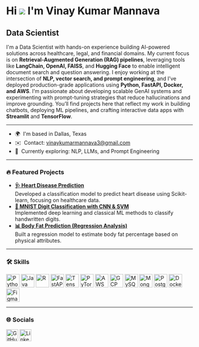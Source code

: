 Hi ![](https://user-images.githubusercontent.com/18350557/176309783-0785949b-9127-417c-8b55-ab5a4333674e.gif) I'm Vinay Kumar Mannava
===========================================================================================================================================

Data Scientist
-------------------------------------------------

I'm a Data Scientist with hands-on experience building AI-powered solutions across healthcare, legal, and financial domains. My current focus is on **Retrieval-Augmented Generation (RAG) pipelines**, leveraging tools like **LangChain, OpenAI, FAISS**, and **Hugging Face** to enable intelligent document search and question answering. I enjoy working at the intersection of **NLP, vector search, and prompt engineering**, and I’ve deployed production-grade applications using **Python, FastAPI, Docker, and AWS**.
I’m passionate about developing scalable GenAI systems and experimenting with prompt-tuning strategies that reduce hallucinations and improve grounding. You’ll find projects here that reflect my work in building chatbots, deploying ML pipelines, and crafting interactive data apps with **Streamlit** and **TensorFlow**.

---
* 🌍  I'm based in Dallas, Texas  
* ✉️  Contact: [vinaykumarmannava3@gmail.com](mailto:vinaykumarmannava3@gmail.com)  
* 🧠  Currently exploring: NLP, LLMs, and Prompt Engineering  
---
### 🔥 Featured Projects
- **[🩺 Heart Disease Prediction](https://github.com/VinayKumar939/MINI-PROJECT-HEART-DISEASE-)**  
  Developed a classification model to predict heart disease using Scikit-learn, focusing on healthcare data.
- **[🔢 MNIST Digit Classification with CNN & SVM](https://github.com/VinayKumar939/MNIST-Digits-Classification-Tensorflow)**  
  Implemented deep learning and classical ML methods to classify handwritten digits.
- **[📊 Body Fat Prediction (Regression Analysis)](https://github.com/VinayKumar939/Body-s-Fat)**  
  Built a regression model to estimate body fat percentage based on physical attributes.

---

### 🛠️ Skills
<p align="left">
<a href="https://www.python.org/" target="_blank"><img src="https://raw.githubusercontent.com/danielcranney/readme-generator/main/public/icons/skills/python-colored.svg" width="36" height="36" alt="Python" /></a>
<a href="https://www.oracle.com/java/" target="_blank"><img src="https://raw.githubusercontent.com/danielcranney/readme-generator/main/public/icons/skills/java-colored.svg" width="36" height="36" alt="Java" /></a>
<a href="https://www.r-project.org/" target="_blank"><img src="https://raw.githubusercontent.com/danielcranney/readme-generator/main/public/icons/skills/rlang-colored.svg" width="36" height="36" alt="R" /></a>
<a href="https://fastapi.tiangolo.com/" target="_blank"><img src="https://raw.githubusercontent.com/danielcranney/readme-generator/main/public/icons/skills/fastapi-colored.svg" width="36" height="36" alt="FastAPI" /></a>
<a href="https://www.tensorflow.org/" target="_blank"><img src="https://raw.githubusercontent.com/danielcranney/readme-generator/main/public/icons/skills/tensorflow-colored.svg" width="36" height="36" alt="TensorFlow" /></a>
<a href="https://pytorch.org/" target="_blank"><img src="https://raw.githubusercontent.com/danielcranney/readme-generator/main/public/icons/skills/pytorch-colored.svg" width="36" height="36" alt="PyTorch" /></a>
<a href="https://aws.amazon.com/" target="_blank"><img src="https://raw.githubusercontent.com/danielcranney/readme-generator/main/public/icons/skills/aws-colored.svg" width="36" height="36" alt="AWS" /></a>
<a href="https://cloud.google.com/" target="_blank"><img src="https://raw.githubusercontent.com/danielcranney/readme-generator/main/public/icons/skills/googlecloud-colored.svg" width="36" height="36" alt="GCP" /></a>
<a href="https://www.mysql.com/" target="_blank"><img src="https://raw.githubusercontent.com/danielcranney/readme-generator/main/public/icons/skills/mysql-colored.svg" width="36" height="36" alt="MySQL" /></a>
<a href="https://www.mongodb.com/" target="_blank"><img src="https://raw.githubusercontent.com/danielcranney/readme-generator/main/public/icons/skills/mongodb-colored.svg" width="36" height="36" alt="MongoDB" /></a>
<a href="https://www.postgresql.org/" target="_blank"><img src="https://raw.githubusercontent.com/danielcranney/readme-generator/main/public/icons/skills/postgresql-colored.svg" width="36" height="36" alt="PostgreSQL" /></a>
<a href="https://docker.com/" target="_blank"><img src="https://raw.githubusercontent.com/danielcranney/readme-generator/main/public/icons/skills/docker-colored.svg" width="36" height="36" alt="Docker" /></a>
<a href="https://figma.com/" target="_blank"><img src="https://raw.githubusercontent.com/danielcranney/readme-generator/main/public/icons/skills/figma-colored.svg" width="36" height="36" alt="Figma" /></a>
</p>

---
### 🌐 Socials
<p align="left">
<a href="https://github.com/VinayKumar939" target="_blank"><img src="https://raw.githubusercontent.com/danielcranney/readme-generator/main/public/icons/socials/github.svg" width="32" height="32" alt="GitHub" /></a>
<a href="https://www.linkedin.com/in/mannavavinay" target="_blank"><img src="https://raw.githubusercontent.com/danielcranney/readme-generator/main/public/icons/socials/linkedin.svg" width="32" height="32" alt="LinkedIn" /></a>
</p>


